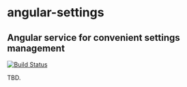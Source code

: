 # angular-settings #

## Angular service for convenient settings management ##

[![Build Status](https://travis-ci.org/riddla/angular-settings.svg?branch=develop)](https://travis-ci.org/riddla/angular-settings)

TBD.
